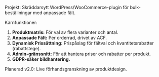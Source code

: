 Projekt: Skräddarsytt WordPress/WooCommerce-plugin för bulk-beställningar med anpassade fält.

Kärnfunktioner:
1.  **Produktmatris:** För val av flera varianter och antal.
2.  **Anpassade Fält:** Per orderrad, drivet av ACF.
3.  **Dynamisk Prissättning:** Prispåslag för fältval och kvantitetsrabatter (rabattstege).
4.  **Admin-gränssnitt:** För att hantera priser och rabatter per produkt.
5.  **GDPR-säker bildhantering.**

Planerad v2.0: Live förhandsgranskning av produktdesign.
